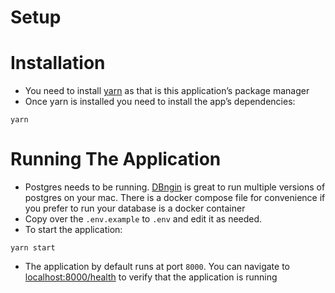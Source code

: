 Setup
==================

# Installation
* You need to install [yarn](https://yarnpkg.com/) as that is this application’s
package manager
* Once yarn is installed you need to install the app’s dependencies:
```
yarn
```

# Running The Application
* Postgres needs to be running. [DBngin](https://dbngin.com/)
is great to run multiple versions of postgres on your mac. There is a docker
compose file for convenience if you prefer to run your database is a docker container
* Copy over the `.env.example` to `.env` and edit it as needed.
* To start the application:
```
yarn start
```
* The application by default runs at port `8000`. You can navigate to
[localhost:8000/health](http://localhost:8000/health) to verify that the application is running
